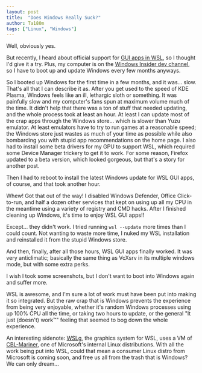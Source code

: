 ```yaml
---
layout: post
title:  "Does Windows Really Suck?"
author: Ta180m
tags: ["Linux", "Windows"]
---
```



Well, obviously yes.

But recently, I heard about official support for [GUI apps in WSL](https://docs.microsoft.com/en-us/windows/wsl/tutorials/gui-apps), so I thought I'd give it a try. Plus, my computer is on the [Windows Insider dev channel](/blog/2021/01/06/windows-update.html), so I have to boot up and update Windows every few months anyways.

So I booted up Windows for the first time in a few months, and it was... slow. That's all that I can describe it as. After you get used to the speed of KDE Plasma, Windows feels like an ill, lethargic sloth or something. It was painfully slow and my computer's fans spun at maximum volume much of the time. It didn't help that there was a ton of stuff that needed updating, and the whole process took at least an hour. At least I can update most of the crap apps through the Windows store... which is slower than Yuzu emulator. At least emulators have to try to run games at a reasonable speed; the Windows store just wastes as much of your time as possible while also bombarding you with stupid app recommendations on the home page. I also had to install some beta drivers for my GPU to support WSL, which required some Device Manager trickery to get it to work. For some reason, Firefox updated to a beta version, which looked gorgeous, but that's a story for another post.

Then I had to reboot to install the latest Windows update for WSL GUI apps, of course, and that took another hour.

Whew! Got that out of the way! I disabled Windows Defender, Office Click-to-run, and half a dozen other services that kept on using up all my CPU in the meantime using a variety of registry and CMD hacks. After I finished cleaning up Windows, it's time to enjoy WSL GUI apps!!

Except... they didn't work. I tried running `wsl --update` more times than I could count. Not wanting to waste more time, I nuked my WSL installation and reinstalled it from the stupid Windows store.

And then, finally, after all those hours, WSL GUI apps finally worked. It was very anticlimatic; basically the same thing as VcXsrv in its multiple windows mode, but with some extra perks.

I wish I took some screenshots, but I don't want to boot into Windows again and suffer more.

WSL is awesome, and I'm sure a lot of work must have been put into making it so integrated. But the raw crap that is Windows prevents the experience from being very enjoyable, whether it's random Windows processes using up 100% CPU all the time, or taking two hours to update, or the general "It just (doesn't) work™" feeling that seemed to bog down the whole experience.

An interesting sidenote: [WSLg](https://devblogs.microsoft.com/commandline/wslg-architecture/), the graphics system for WSL, uses a VM of [CBL-Mariner](https://github.com/microsoft/CBL-Mariner), one of Microsoft's internal Linux distributions. With all the work being put into WSL, could that mean a consumer Linux distro from Microsoft is coming soon, and free us all from the trash that is Windows? We can only dream...

